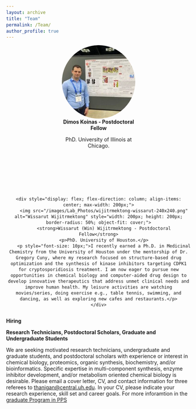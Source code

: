 ```yaml
---
layout: archive
title: "Team"
permalink: /Team/
author_profile: true
---
```


<div style="display: flex; justify-content: center; gap: 100px; flex-wrap: wrap; text-align: center;">
    <div style="display: flex; flex-direction: column; align-items: center; max-width: 200px;">
        <img src="/images/Lab_Photos/Koinas-240x240.png" alt="Dimos Koinas" style="width: 200px; height: 200px; border-radius: 50%; object-fit: cover;">
        <strong>Dimos Koinas - Postdoctoral Fellow</strong>
        <p>PhD. University of Illinois at Chicago.</p>
    </div>

    <div style="display: flex; flex-direction: column; align-items: center; max-width: 200px;">
        <img src="/images/Lab_Photos/wijitrmektong-wissarut-240x240.png" alt="Wissarut Wijitrmektong" style="width: 200px; height: 200px; border-radius: 50%; object-fit: cover;">
        <strong>Wissarut (Win) Wijitrmektong - Postdoctoral Fellow</strong>
        <p>PhD. University of Houston.</p>
        <p style="font-size: 10px;">I recently earned a Ph.D. in Medicinal Chemistry from the University of Houston under the mentorship of Dr. Gregory Cuny, where my research focused on structure-based drug optimization and the synthesis of kinase inhibitors targeting CDPK1 for cryptosporidiosis treatment. I am now eager to pursue new opportunities in chemical biology and computer-aided drug design to develop innovative therapeutics that address unmet clinical needs and improve human health. My leisure activities are watching movies/series, doing exercise e.g., table tennis, swimming, and dancing, as well as exploring new cafes and restaurants.</p>
    </div>
</div>


**Hiring**

**Research Technicians, Postdoctoral Scholars, Graduate and Undergraduate Students**

We are seeking motivated research technicians, undergraduate and graduate students, and postdoctoral scholars with experience or interest in chemical biology, proteomics, organic synthesis, biochemistry, and/or bioinformatics. Specific expertise in multi-component synthesis, enzyme inhibitor development, and/or metabolism oriented chemical biology is desirable. Please email a cover letter, CV, and contact information for three referees to [thanigan@central.uh.edu](mailto:thanigan@cougernet.uh.edu?subject=Postdoc%20Applicant). In your CV, please indicate your research experience, skill set and career goals. For more inforamtion in the [graduate Program in PPS](https://publications.uh.edu/preview_program.php?catoid=30&poid=10941)
